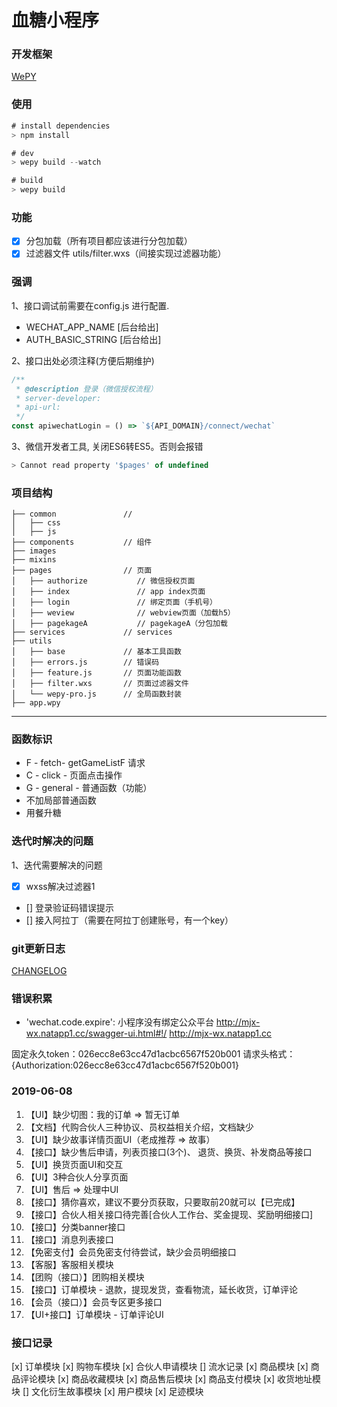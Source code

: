# 血糖小程序

### 开发框架
[WePY](https://tencent.github.io/wepy/)

### 使用
```js
# install dependencies
> npm install

# dev
> wepy build --watch

# build
> wepy build
```

### 功能
- [x] 分包加载（所有项目都应该进行分包加载）
- [x] 过滤器文件 utils/filter.wxs（间接实现过滤器功能）

### 强调
1、接口调试前需要在config.js 进行配置.
- WECHAT_APP_NAME [后台给出]
- AUTH_BASIC_STRING [后台给出]

2、接口出处必须注释(方便后期维护)
```js
/**
 * @description 登录（微信授权流程）
 * server-developer: 
 * api-url:
 */
const apiwechatLogin = () => `${API_DOMAIN}/connect/wechat`
```

3、微信开发者工具, 关闭ES6转ES5。否则会报错
```js
> Cannot read property '$pages' of undefined
```

### 项目结构

```
├── common               // 
│   ├── css
│   ├── js
├── components           // 组件
├── images   
├── mixins   
├── pages                // 页面
│   ├── authorize           // 微信授权页面
│   ├── index               // app index页面   
│   ├── login               // 绑定页面（手机号） 
│   ├── weview              // webview页面（加载h5）
│   ├── pagekageA           // pagekageA（分包加载
├── services             // services
├── utils
│   ├── base             // 基本工具函数
│   ├── errors.js        // 错误码
│   ├── feature.js       // 页面功能函数
│   ├── filter.wxs       // 页面过滤器文件
│   └── wepy-pro.js      // 全局函数封装
├── app.wpy
```

---

### 函数标识
- F - fetch- getGameListF  请求
- C - click - 页面点击操作
- G - general - 普通函数（功能）
- 不加局部普通函数
- 用餐升糖



### 迭代时解决的问题

1、迭代需要解决的问题
  - [X] wxss解决过滤器1
  - [] 登录验证码错误提示
  - [] 接入阿拉丁（需要在阿拉丁创建账号，有一个key）

### git更新日志
[CHANGELOG](./CHANGELOG.md)


### 错误积累
- 'wechat.code.expire': 小程序没有绑定公众平台
http://mjx-wx.natapp1.cc/swagger-ui.html#!/
http://mjx-wx.natapp1.cc

固定永久token：026ecc8e63cc47d1acbc6567f520b001
请求头格式：{Authorization:026ecc8e63cc47d1acbc6567f520b001}

### 2019-06-08
1. 【UI】缺少切图：我的订单 => 暂无订单
2. 【文档】代购合伙人三种协议、员权益相关介绍，文档缺少
3. 【UI】缺少故事详情页面UI（老成推荐 => 故事）
4. 【接口】缺少售后申请，列表页接口(3个)、 退货、换货、补发商品等接口
5. 【UI】换货页面UI和交互
6. 【UI】3种合伙人分享页面
7. 【UI】售后 => 处理中UI
8. 【接口】猜你喜欢，建议不要分页获取，只要取前20就可以【已完成】
9. 【接口】合伙人相关接口待完善[合伙人工作台、奖金提现、奖励明细接口]
10. 【接口】分类banner接口
11. 【接口】消息列表接口
12. 【免密支付】会员免密支付待尝试，缺少会员明细接口
13. 【客服】客服相关模块
14. 【团购（接口）】团购相关模块
15. 【接口】订单模块 - 退款，提现发货，查看物流，延长收货，订单评论
16. 【会员（接口）】会员专区更多接口
17. 【UI+接口】订单模块 - 订单评论UI


### 接口记录
[x] 订单模块
[x] 购物车模块
[x] 合伙人申请模块
[] 流水记录
[x] 商品模块
[x] 商品评论模块
[x] 商品收藏模块
[x] 商品售后模块
[x] 商品支付模块
[x] 收货地址模块
[] 文化衍生故事模块
[x] 用户模块
[x] 足迹模块

